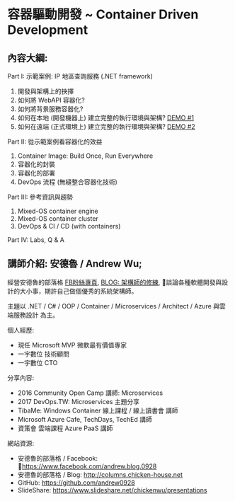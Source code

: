 # 容器驅動開發 ~ Container Driven Development

## 內容大綱:

Part I: 示範案例: IP 地區查詢服務 (.NET framework)
1. 開發與架構上的抉擇
1. 如何將 WebAPI 容器化?
1. 如何將背景服務容器化?
1. 如何在本地 (開發機器上) 建立完整的執行環境與架構? [DEMO #1](https://www.youtube.com/edit?o=U&video_id=mzdenIp2zec)
1. 如何在遠端 (正式環境上) 建立完整的執行環境與架構? [DEMO #2](https://www.youtube.com/edit?o=U&video_id=1olEYaGMekw)

Part II: 從示範案例看容器化的效益
1. Container Image: Build Once, Run Everywhere
1. 容器化的封裝
1. 容器化的部署
1. DevOps 流程 (無縫整合容器化技術)

Part III: 參考資訊與趨勢
1. Mixed-OS container engine
1. Mixed-OS container cluster
1. DevOps & CI / CD (with containers)

Part IV: Labs, Q & A



## 講師介紹: 安德魯 / Andrew Wu;

經營安德魯的部落格 [FB粉絲專頁](https://www.facebook.com/andrew.blog.0928), [BLOG: 架構師的修練](http://columns.chicken-house.net), 談論各種軟體開發與設計的大小事，期許自己做個優秀的系統架構師。

主題以 .NET / C# / OOP / Container / Microservices / Architect / Azure 與雲端服務設計 為主。


個人經歷:

* 現任 Microsoft MVP 微軟最有價值專家
* 一宇數位 技術顧問
* 一宇數位 CTO

分享內容:

* 2016 Community Open Camp 講師: Microservices
* 2017 DevOps.TW: Microservices 主題分享
* TibaMe: Windows Container 線上課程 / 線上讀書會 講師
* Microsoft Azure Cafe, TechDays, TechEd 講師
* 資策會 雲端課程 Azure PaaS 講師


網站資源:

* 安德魯的部落格 / Facebook: https://www.facebook.com/andrew.blog.0928  
* 安德魯的部落格 / Blog: http://columns.chicken-house.net  
* GitHub:   https://github.com/andrew0928
* SlideShare: https://www.slideshare.net/chickenwu/presentations

